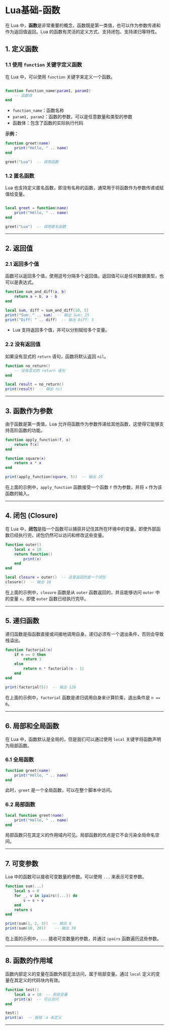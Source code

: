 # Lua基础-函数

在 Lua 中，**函数**是非常重要的概念，函数既是第一类值，也可以作为参数传递和作为返回值返回。Lua 的函数有灵活的定义方式、支持闭包、支持递归等特性。

## 1. **定义函数**

### 1.1 **使用 `function` 关键字定义函数**

在 Lua 中，可以使用 `function` 关键字来定义一个函数。

```lua

function function_name(param1, param2)
    -- 函数体
end
```

- `function_name`：函数名称
- `param1, param2`：函数的参数，可以是任意数量和类型的参数
- 函数体：包含了函数的实际执行代码

**示例：**

```lua
function greet(name)
    print("Hello, " .. name)
end

greet("Lua")  -- 调用函数
```


### 1.2 **匿名函数**

Lua 也支持定义匿名函数，即没有名称的函数，通常用于将函数作为参数传递或赋值给变量。

```lua

local greet = function(name)
    print("Hello, " .. name)
end

greet("Lua")  -- 调用匿名函数
```


---

## 2. **返回值**

### 2.1 **返回多个值**

函数可以返回多个值，使用逗号分隔多个返回值。返回值可以是任何数据类型，也可以是表达式。

```lua
function sum_and_diff(a, b)
    return a + b, a - b
end

local sum, diff = sum_and_diff(10, 5)
print("Sum: " .. sum)  -- 输出 Sum: 15
print("Diff: " .. diff)  -- 输出 Diff: 5
```

- Lua 支持返回多个值，并可以分别赋给多个变量。

### 2.2 **没有返回值**

如果没有显式的 `return` 语句，函数将默认返回 `nil`。

```lua
function no_return()
    -- 没有显式的 return 语句
end

local result = no_return()
print(result)  -- 输出 nil
```

---

## 3. **函数作为参数**

由于函数是第一类值，Lua 允许将函数作为参数传递给其他函数，这使得它能够支持高阶函数的功能。

```lua
function apply_function(f, x)
    return f(x)
end

function square(x)
    return x * x
end

print(apply_function(square, 5))  -- 输出 25
```

在上面的示例中，`apply_function` 函数接受一个函数 `f` 作为参数，并将 `x` 作为该函数的输入。

---

## 4. **闭包 (Closure)**

在 Lua 中，**闭包**是指一个函数可以捕获并记住其所在环境中的变量。即使外部函数已经执行完，闭包仍然可以访问和修改这些变量。

```lua
function outer()
    local x = 10
    return function()
        print(x)
    end
end

local closure = outer()  -- 这里返回的是一个闭包
closure()  -- 输出 10
```

在上面的示例中，`closure` 函数是从 `outer` 函数返回的，并且能够访问 `outer` 中的变量 `x`，即使 `outer` 函数已经执行完毕。

---

## 5. **递归函数**

递归函数是指函数直接或间接地调用自身。递归必须有一个退出条件，否则会导致栈溢出。

```lua
function factorial(n)
    if n == 0 then
        return 1
    else
        return n * factorial(n - 1)
    end
end

print(factorial(5))  -- 输出 120
```

在上面的示例中，`factorial` 函数是递归调用自身来计算阶乘，退出条件是 `n == 0`。

---

## 6. **局部和全局函数**

在 Lua 中，函数默认是全局的，但是我们可以通过使用 `local` 关键字将函数声明为局部函数。

### 6.1 **全局函数**

```lua
function greet(name)
    print("Hello, " .. name)
end
```

此时，`greet` 是一个全局函数，可以在整个脚本中访问。

### 6.2 **局部函数**

```lua
local function greet(name)
    print("Hello, " .. name)
end
```

局部函数只在其定义的作用域内可见。局部函数的优点是它不会污染全局命名空间。

---

## 7. **可变参数**

Lua 中的函数可以接收可变数量的参数。可以使用 `...` 来表示可变参数。

```lua
function sum(...)
    local s = 0
    for _, v in ipairs({...}) do
        s = s + v
    end
    return s
end

print(sum(1, 2, 3))  -- 输出 6
print(sum(10, 20))    -- 输出 30
```

在上面的示例中，`...` 接收可变数量的参数，并通过 `ipairs` 函数遍历这些参数。

---

## 8. **函数的作用域**

函数内部定义的变量在函数外部无法访问，属于局部变量。通过 `local` 定义的变量在其定义的代码块内有效。

```lua
function test()
    local a = 10  -- 局部变量
    print(a)  -- 可以访问
end

test()
print(a)  -- 报错：a 未定义
```

---


